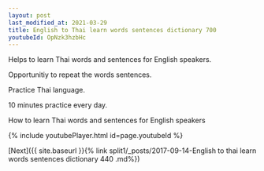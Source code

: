 ```yaml
---
layout: post
last_modified_at: 2021-03-29
title: English to Thai learn words sentences dictionary 700 
youtubeId: OpNzk3hzbHc
---
```

 
 
Helps to learn Thai words and sentences for English speakers.

Opportunitiy to repeat the words sentences. 

Practice Thai language. 
 
10 minutes practice every day. 
 
How to learn Thai words and sentences for English speakers 
 
{% include youtubePlayer.html id=page.youtubeId %}
 
 
[Next]({{ site.baseurl }}{% link  split1/_posts/2017-09-14-English to thai learn words sentences dictionary 440 .md%})
 
